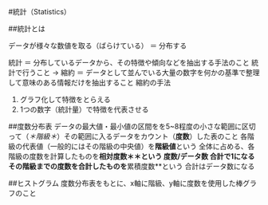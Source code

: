 #統計（Statistics）

##統計とは

データが様々な数値を取る（ばらけている） ＝ 分布する

統計 ＝ 分布しているデータから、その特徴や傾向などを抽出する手法のこと
統計で行うこと → 縮約 ＝ データとして並んでいる大量の数字を何かの基準で整理して意味のある情報だけを抽出すること
縮約の手法
  1. グラフ化して特徴をとらえる
  2. 1つの数字（統計量）で特徴を代表させる

##度数分布表
  データの最大値・最小値の区間をを5~8程度の小さな範囲に区切って（*＊階級＊*）その範囲に入るデータをカウント（**度数**）した表のこと
  各階級の代表値（一般的にはその階級の中央値）を**階級値**という
  全体に占める、各階級の度数を計算したものを**相対度数＊＊という 度数/データ数 合計で1になる
  その階級までの度数を合計したものを**累積度数**という 合計はデータ数になる

##ヒストグラム
  度数分布表をもとに、x軸に階級、y軸に度数を使用した棒グラフのこと
